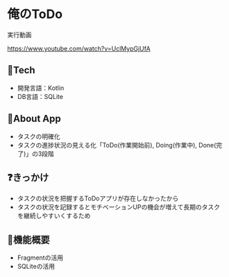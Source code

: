 # 俺のToDo
実行動画

https://www.youtube.com/watch?v=UclMypGjUfA

## 🗻Tech
- 開発言語：Kotlin
- DB言語：SQLite

## 📱About App

- タスクの明確化
- タスクの進捗状況の見える化「ToDo(作業開始前), Doing(作業中), Done(完了)」の3段階

## ❓きっかけ

- タスクの状況を把握するToDoアプリが存在しなかったから
- タスクの状況を記録するとモチベーションUPの機会が増えて長期のタスクを継続しやすいくするため

## 🔧機能概要

- Fragmentの活用
- SQLiteの活用



